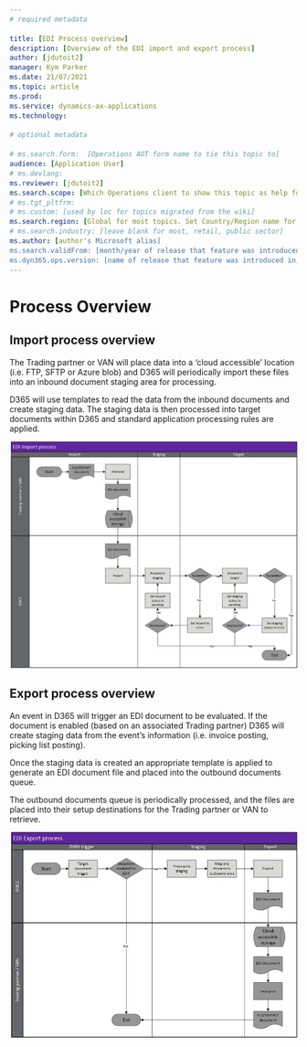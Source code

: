 ```yaml
---
# required metadata

title: [EDI Process overview]
description: [Overview of the EDI import and export process]
author: [jdutoit2]
manager: Kym Parker
ms.date: 21/07/2021
ms.topic: article
ms.prod: 
ms.service: dynamics-ax-applications
ms.technology: 

# optional metadata

# ms.search.form:  [Operations AOT form name to tie this topic to]
audience: [Application User]
# ms.devlang: 
ms.reviewer: [jdutoit2]
ms.search.scope: [Which Operations client to show this topic as help for, to be set by content strategist, see list here: https://microsoft.sharepoint.com/teams/DynDoc/_layouts/15/WopiFrame.aspx?sourcedoc={23419e1c-eb64-42e9-aa9b-79875b428718}&action=edit&wd=target%28Core%20Dynamics%20AX%20CP%20requirements%2Eone%7C4CC185C0%2DEFAA%2D42CD%2D94B9%2D8F2A45E7F61A%2FVersions%20list%20for%20docs%20topics%7CC14BE630%2D5151%2D49D6%2D8305%2D554B5084593C%2F%29]
# ms.tgt_pltfrm: 
# ms.custom: [used by loc for topics migrated from the wiki]
ms.search.region: [Global for most topics. Set Country/Region name for localizations]
# ms.search.industry: [leave blank for most, retail, public sector]
ms.author: [author's Microsoft alias]
ms.search.validFrom: [month/year of release that feature was introduced in, in format yyyy-mm-dd]
ms.dyn365.ops.version: [name of release that feature was introduced in, see list here: https://microsoft.sharepoint.com/teams/DynDoc/_layouts/15/WopiFrame.aspx?sourcedoc={23419e1c-eb64-42e9-aa9b-79875b428718}&action=edit&wd=target%28Core%20Dynamics%20AX%20CP%20requirements%2Eone%7C4CC185C0%2DEFAA%2D42CD%2D94B9%2D8F2A45E7F61A%2FVersions%20list%20for%20docs%20topics%7CC14BE630%2D5151%2D49D6%2D8305%2D554B5084593C%2F%29]
---
```


# Process Overview

## Import process overview
The Trading partner or VAN will place data into a ‘cloud accessible’ location (i.e. FTP, SFTP or Azure blob) and D365 will periodically import these files into an inbound document staging area for processing.

D365 will use templates to read the data from the inbound documents and create staging data. The staging data is then processed into target documents within D365 and standard application processing rules are applied.

![alt text](image/Core_ImportProcess.png "EDI import process")

## Export process overview
An event in D365 will trigger an EDI document to be evaluated. If the document is enabled (based on an associated Trading partner) D365 will create staging data from the event’s information (i.e. invoice posting, picking list posting).

Once the staging data is created an appropriate template is applied to generate an EDI document file and placed into the outbound documents queue. 

The outbound documents queue is periodically processed, and the files are placed into their setup destinations for the Trading partner or VAN to retrieve.

![alt text](image/Core_ExportProcess.png "EDI export process")
